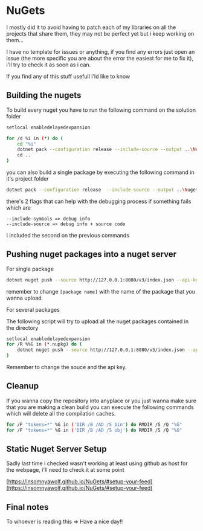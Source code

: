 # NuGets

I mostly did it to avoid having to patch each of my libraries on all the projects that share them, they may not be perfect yet but i keep working on them...

I have no template for issues or anything, if you find any errors just open an issue (the more specific you are about the error the easiest for me to fix it), i'll try to check it as soon as i can.

If you find any of this stuff usefull i'ld like to know

## Building the nugets

To build every nuget you have to run the following command on the solution folder

```sh
setlocal enabledelayedexpansion

for /d %i in (*) do ( 
    cd "%i" 
    dotnet pack --configuration release --include-source --output ..\NugetBuilds\
    cd .. 
) 
```

you can also build a single package by executing the following command in it's project folder

```sh
dotnet pack --configuration release  --include-source --output ..\NugetBuilds\
```

there's 2 flags that can help with the debugging process if something fails which are

```
--include-symbols => debug info
--include-source => debug info + source code
```

I included the second on the previous commands

## Pushing nuget packages into a nuget server

For single package

```sh
dotnet nuget push --source http://127.0.0.1:8080/v3/index.json --api-key TestApiKey --skip-duplicate [package name]
```

remember to change ``[package name]`` with the name of the package that you wanna upload.

For several packages

The following script will try to upload all the nuget packages contained in the directory

```sh
setlocal enabledelayedexpansion
for /R %%G in (*.nupkg) do ( 
    dotnet nuget push --source http://127.0.0.1:8080/v3/index.json --api-key TestApiKey --skip-duplicate "%%G"
)
```

Remember to change the souce and the api key.

## Cleanup

If you wanna copy the repository into anyplace or you just wanna make sure that you are making a clean build you can execute the following commands which will delete all the compilation caches.

```sh
for /F "tokens=*" %G in ('DIR /B /AD /S bin') do RMDIR /S /Q "%G"
for /F "tokens=*" %G in ('DIR /B /AD /S obj') do RMDIR /S /Q "%G"
```

## Static Nuget Server Setup 

Sadly last time i checked wasn't working at least using github as host for the webpage, i'll need to check it at some point

[https://insomnyawolf.github.io/NuGets/#setup-your-feed](https://insomnyawolf.github.io/NuGets/#setup-your-feed)

## Final notes

To whoever is reading this => Have a nice day!!

